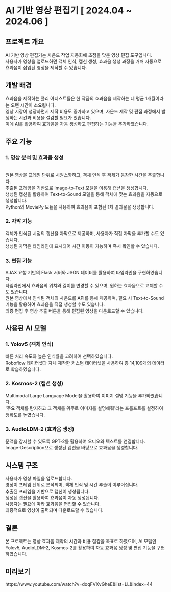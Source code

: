 <h1>AI 기반 영상 편집기 [ 2024.04 ~ 2024.06 ]</h1>

<h2>프로젝트 개요</h2>
AI 기반 영상 편집기는 사운드 작업 자동화에 초점을 맞춘 영상 편집 도구입니다. <br>
사용자가 영상을 업로드하면 객체 인식, 캡션 생성, 효과음 생성 과정을 거쳐 자동으로 효과음이 삽입된 영상을 제작할 수 있습니다.<br>

<h2>개발 배경</h2>
효과음을 제작하는 폴리 아티스트들은 한 작품의 효과음을 제작하는 데 평균 1개월이라는 오랜 시간이 소요됩니다.<br>
영상 시장이 성장하면서 제작 비용도 증가하고 있으며, 사운드 제작 및 편집 과정에서 발생하는 시간과 비용을 절감할 필요가 있습니다.<br>
이에 AI를 활용하여 효과음을 자동 생성하고 편집하는 기능을 추가하였습니다.<br>

<h2>주요 기능</h2>
<h3>1. 영상 분석 및 효과음 생성</h3><br>
원본 영상을 프레임 단위로 시퀀스화하고, 객체 인식 후 객체가 등장한 시간을 추출합니다.<br>
추출된 프레임을 기반으로 Image-to-Text 모델을 이용해 캡션을 생성합니다.<br>
생성된 캡션을 활용하여 Text-to-Sound 모델을 통해 객체에 맞는 효과음을 자동으로 생성합니다.<br>
Python의 MoviePy 모듈을 사용하여 효과음이 포함된 1차 결과물을 생성합니다.<br>

<h3>2. 자막 기능</h3>
객체가 인식된 시점의 캡션을 자막으로 제공하며, 사용자가 직접 자막을 추가할 수도 있습니다.<br>
생성된 자막은 타임라인에 표시되어 시간 이동이 가능하며 즉시 확인할 수 있습니다.<br>

<h3>3. 편집 기능</h3>
AJAX 요청 기반의 Flask 서버와 JSON 데이터를 활용하여 타임라인을 구현하였습니다.<br>
타임라인에서 효과음의 위치와 길이를 변경할 수 있으며, 원하는 효과음으로 교체할 수도 있습니다.<br>
원본 영상에서 인식된 객체의 사운드를 API를 통해 제공하며, 필요 시 Text-to-Sound 기능을 활용하여 효과음을 직접 생성할 수도 있습니다.<br>
최종 편집 후 영상 추출 버튼을 통해 편집된 영상을 다운로드할 수 있습니다.<br>

<h2>사용된 AI 모델</h2>
<h3>1. Yolov5 (객체 인식)</h3>
빠른 처리 속도와 높은 인식률을 고려하여 선택하였습니다.<br>
Roboflow 데이터셋과 자체 제작한 커스텀 데이터셋을 사용하여 총 14,109개의 데이터로 학습하였습니다.<br>

<h3>2. Kosmos-2 (캡션 생성)</h3>
Multimodal Large Language Model을 활용하여 이미지 설명 기능을 추가하였습니다.<br>
'주요 객체를 탐지하고 그 객체를 위주로 이미지를 설명해줘'라는 프롬프트를 설정하여 정확도를 높였습니다.<br>

<h3>3. AudioLDM-2 (효과음 생성)</h3>
문맥을 감지할 수 있도록 GPT-2를 활용하여 오디오와 텍스트를 연결합니다.<br>
Image-Description으로 생성된 캡션을 바탕으로 효과음을 생성합니다.<br>

<h2>시스템 구조</h2>
사용자가 영상 파일을 업로드합니다.<br>
영상이 프레임 단위로 분석되며, 객체 인식 및 시간 추출이 이루어집니다.<br>
추출된 프레임을 기반으로 캡션이 생성됩니다.<br>
생성된 캡션을 활용하여 효과음이 자동 생성됩니다.<br>
사용자는 필요에 따라 효과음을 편집할 수 있습니다.<br>
최종적으로 영상이 출력되며 다운로드할 수 있습니다.<br>

<h2>결론</h2>
본 프로젝트는 영상 효과음 제작의 시간과 비용 절감을 목표로 하였으며, AI 모델인 Yolov5, AudioLDM-2, Kosmos-2를 활용하여 자동 효과음 생성 및 편집 기능을 구현하였습니다.<br>

<h2>미리보기</h2>
https://www.youtube.com/watch?v=doqFVXvGheE&list=LL&index=44
